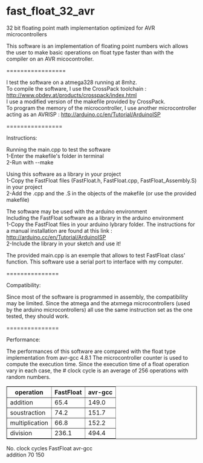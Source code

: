 fast_float_32_avr
=================

32 bit floating point math implementation optimized for AVR microcontrollers

This software is an implementation of floating point numbers wich allows the user to make basic 
operations on float type faster than with the compiler on an AVR micocontroller.

=================

I test the software on a atmega328 running at 8mhz. <br/>
To compile the software, I use the CrossPack toolchain : http://www.obdev.at/products/crosspack/index.html<br/>
I use a modified version of the makefile provided by CrossPack. <br/>
To program the memory of the microcontroller, 
I use another microcontroller acting as an AVRISP : http://arduino.cc/en/Tutorial/ArduinoISP

================

Instructions:

Running the main.cpp to test the software<br/>
1-Enter the makefile's folder in terminal<br/>
2-Run with --make

Using this software as a library in your project<br/>
1-Copy the FastFloat files (FastFloat.h, FastFloat.cpp, FastFloat_Assembly.S) in your project<br/>
2-Add the .cpp and the .S in the objects of the makefile (or use the provided makefile)

The software may be used with the arduino environment<br/>
Including the FastFloat software as a library in the arduino environment<br/>
1-Copy the FastFloat files in your arduino lybrary folder. The instructions for a manual installation are found at
this link : http://arduino.cc/en/Tutorial/ArduinoISP<br/>
2-Include the library in your sketch and use it!<br/>

The provided main.cpp is an exemple that allows to test FastFloat class' function.
This software use a serial port to interface with my computer.

===============

Compatibility:

Since most of the software is programmed in assembly, the compatibility may be limited.
Since the atmega and the atxmega microcontrollers (used by the arduino microcontrollers) 
all use the same instruction set as the one tested, they should work.

===============

Performance:

The performances of this software are compared with the float type implementation from avr-gcc 4.8.1
The microcontroller counter is used to compute the execution time. Since the execution time of
a float operation vary in each case, the \# clock cycle is an average of 256 operations with random numbers.

<MTMarkdownOptions output='html4'>
    <table border="1">
    <tr>
    <th>operation</th>
    <th>FastFloat</th>
    <th>avr-gcc</th>
    </tr>
    <tr>
    <td>addition</td>
    <td>65.4</td>
    <td>149.0</td>
    </tr>
    <tr>
    <td>soustraction</td>
    <td>74.2</td>
    <td>151.7</td>
    </tr>
    <tr>
    <td>multiplication</td>
    <td>66.8</td>
    <td>152.2</td>
    </tr>
    <tr>
    <td>division</td>
    <td>236.1</td>
    <td>494.4</td>
    </tr>
    </table>
</MTMarkdownOptions>
No. clock cycles FastFloat avr-gcc<br/>
addition      70        150


